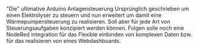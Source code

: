 "Die" ultimative Arduino Anlagensteuerung Ursprünglich geschrieben um einen Elektrolyser zu steuern und nun erweitert um damit eine Wärmepumpensteuerung zu realisieren. Soll aber für jede Art von Steuerungsaufgaben konzipiert werden können. Folgen solle noch eine NodeRed integration für das Flexible einbinden von komplexen Daten bzw. für das realisieren von eines Webdashboards.